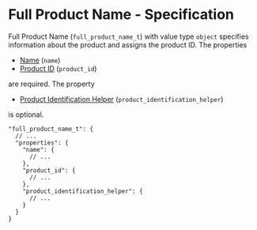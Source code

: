 # Full Product Name - Specification

Full Product Name (`full_product_name_t`) with value type `object` specifies information about the product and assigns
the product ID.
The properties

* [Name](full_product_name/name-spec.en.md) (`name`)
* [Product ID](full_product_name/product_id-spec.en.md) (`product_id`)

are required. The property

* [Product Identification Helper](full_product_name/product_identification_helper-spec.en.md)
  (`product_identification_helper`)

is optional.

```
"full_product_name_t": {
  // ...
  "properties": {
    "name": {
      // ...
    },
    "product_id": {
      // ...
    },
    "product_identification_helper": {
      // ...
    }
  }
}
```

